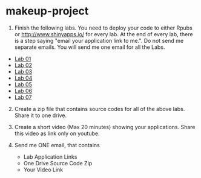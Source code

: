 # makeup-project

1. Finish the following labs. 
You need to deploy your code to either Rpubs or http://www.shinyapps.io/ for every lab.
At the end of every lab, there is a step saying "email your application link to me.". Do not send me separate emails. You will send me one email for all the Labs.



- [Lab 01](Lab-2021-09-17.md)
- [Lab 02](Lab-2021-10-18.md)
- [Lab 03](Lab-2021-10-19-RMarkdown.md)
- [Lab 04](Lab-2021-10-25-Shiny.md)
- [Lab 05](Lab-2021-11-09-ML1/Lab-2021-11-09-ML1.md)
- [Lab 06](Lab-2021-11-16-ImportData/Lab-2021-11-16-ImportData.md)
- [Lab 07](Lab-2021-11-23-TidyData.md)

2. Create a zip file that contains source codes for all of the above labs. Share it to one drive. 

3. Create a short video (Max 20 minutes) showing your applications.
Share this video as link only on youtube.


4. Send me ONE email, that contains 
	- Lab Application Links
	- One Drive Source Code Zip
	- Your Video Link



